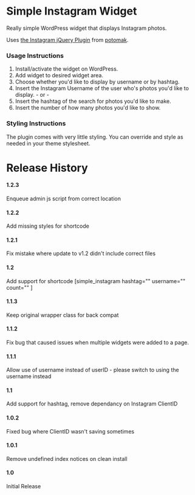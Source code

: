 Simple Instagram Widget
=======================

Really simple WordPress widget that displays Instagram photos. 

Uses [the Instagram jQuery Plugin](https://github.com/potomak/jquery-instagram) from [potomak](https://github.com/potomak/).

### Usage Instructions ###
1. Install/activate the widget on WordPress.
2. Add widget to desired widget area.
3. Choose whether you'd like to display by username or by hashtag.
4. Insert the Instagram Username of the user who's photos you'd like to display.  - or - 
5. Insert the hashtag of the search for photos you'd like to make.
6. Insert the number of how many photos you'd like to show. 


### Styling Instructions ###
The plugin comes with very little styling. You can override and style as needed in your theme stylesheet. 


# Release History #

#### 1.2.3 ####
Enqueue admin js script from correct location

#### 1.2.2 ####
Add missing styles for shortcode

#### 1.2.1 ####
Fix mistake where update to v1.2 didn't include correct files

#### 1.2 ####
Add support for shortcode [simple_instagram hashtag="" username="" count="" ]

#### 1.1.3 ####
Keep original wrapper class for back compat

#### 1.1.2 ####
Fix bug that caused issues when multiple widgets were added to a page.

#### 1.1.1 ####
Allow use of username instead of userID - please switch to using the username instead

#### 1.1 ####
Add support for hashtag, remove dependancy on Instagram ClientID

#### 1.0.2 ####
Fixed bug where ClientID wasn't saving sometimes

#### 1.0.1 ####
Remove undefined index notices on clean install

#### 1.0 ####
Initial Release
